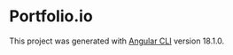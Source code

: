 # Portfolio.io

This project was generated with [Angular CLI](https://github.com/angular/angular-cli) version 18.1.0.

